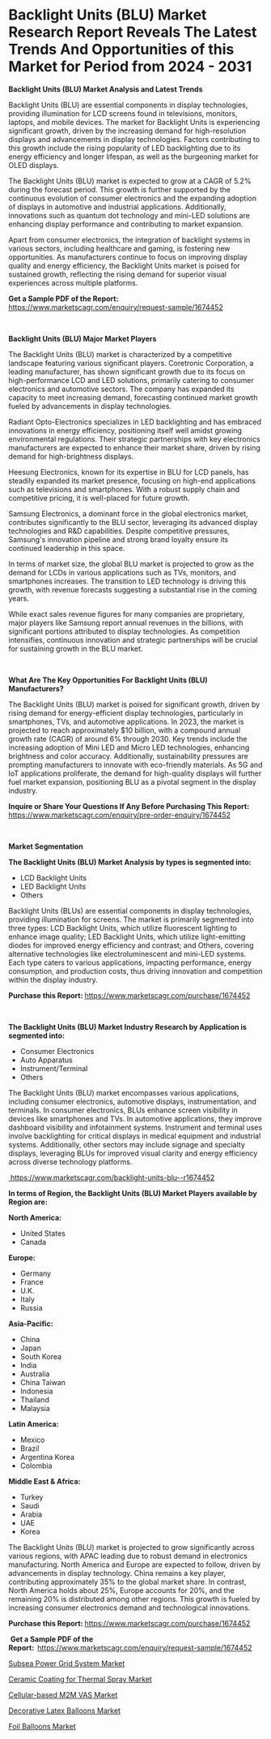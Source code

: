<p><h1>Backlight Units (BLU) Market Research Report Reveals The Latest Trends And Opportunities of this Market for Period from 2024 - 2031</h1></p><p><strong>Backlight Units (BLU) Market Analysis and Latest Trends</strong></p>
<p><p>Backlight Units (BLU) are essential components in display technologies, providing illumination for LCD screens found in televisions, monitors, laptops, and mobile devices. The market for Backlight Units is experiencing significant growth, driven by the increasing demand for high-resolution displays and advancements in display technologies. Factors contributing to this growth include the rising popularity of LED backlighting due to its energy efficiency and longer lifespan, as well as the burgeoning market for OLED displays.</p><p>The Backlight Units (BLU) market is expected to grow at a CAGR of 5.2% during the forecast period. This growth is further supported by the continuous evolution of consumer electronics and the expanding adoption of displays in automotive and industrial applications. Additionally, innovations such as quantum dot technology and mini-LED solutions are enhancing display performance and contributing to market expansion.</p><p>Apart from consumer electronics, the integration of backlight systems in various sectors, including healthcare and gaming, is fostering new opportunities. As manufacturers continue to focus on improving display quality and energy efficiency, the Backlight Units market is poised for sustained growth, reflecting the rising demand for superior visual experiences across multiple platforms.</p></p>
<p><strong>Get a Sample PDF of the Report:&nbsp;</strong> <a href="https://www.marketscagr.com/enquiry/request-sample/1674452?utm_campaign=1560&utm_medium=2&utm_source=Github&utm_content=ia&utm_term=13102024&utm_id=backlight-units-blu">https://www.marketscagr.com/enquiry/request-sample/1674452</a></p>
<p>&nbsp;</p>
<p><strong>Backlight Units (BLU) Major Market Players</strong></p>
<p><p>The Backlight Units (BLU) market is characterized by a competitive landscape featuring various significant players. Coretronic Corporation, a leading manufacturer, has shown significant growth due to its focus on high-performance LCD and LED solutions, primarily catering to consumer electronics and automotive sectors. The company has expanded its capacity to meet increasing demand, forecasting continued market growth fueled by advancements in display technologies.</p><p>Radiant Opto-Electronics specializes in LED backlighting and has embraced innovations in energy efficiency, positioning itself well amidst growing environmental regulations. Their strategic partnerships with key electronics manufacturers are expected to enhance their market share, driven by rising demand for high-brightness displays.</p><p>Heesung Electronics, known for its expertise in BLU for LCD panels, has steadily expanded its market presence, focusing on high-end applications such as televisions and smartphones. With a robust supply chain and competitive pricing, it is well-placed for future growth.</p><p>Samsung Electronics, a dominant force in the global electronics market, contributes significantly to the BLU sector, leveraging its advanced display technologies and R&D capabilities. Despite competitive pressures, Samsung's innovation pipeline and strong brand loyalty ensure its continued leadership in this space.</p><p>In terms of market size, the global BLU market is projected to grow as the demand for LCDs in various applications such as TVs, monitors, and smartphones increases. The transition to LED technology is driving this growth, with revenue forecasts suggesting a substantial rise in the coming years.</p><p>While exact sales revenue figures for many companies are proprietary, major players like Samsung report annual revenues in the billions, with significant portions attributed to display technologies. As competition intensifies, continuous innovation and strategic partnerships will be crucial for sustaining growth in the BLU market.</p></p>
<p>&nbsp;</p>
<p><strong>What Are The Key Opportunities For Backlight Units (BLU) Manufacturers?</strong></p>
<p><p>The Backlight Units (BLU) market is poised for significant growth, driven by rising demand for energy-efficient display technologies, particularly in smartphones, TVs, and automotive applications. In 2023, the market is projected to reach approximately $10 billion, with a compound annual growth rate (CAGR) of around 6% through 2030. Key trends include the increasing adoption of Mini LED and Micro LED technologies, enhancing brightness and color accuracy. Additionally, sustainability pressures are prompting manufacturers to innovate with eco-friendly materials. As 5G and IoT applications proliferate, the demand for high-quality displays will further fuel market expansion, positioning BLU as a pivotal segment in the display industry.</p></p>
<p><strong>Inquire or Share Your Questions If Any Before Purchasing This Report:</strong> <a href="https://www.marketscagr.com/enquiry/pre-order-enquiry/1674452?utm_campaign=1560&utm_medium=2&utm_source=Github&utm_content=ia&utm_term=13102024&utm_id=backlight-units-blu">https://www.marketscagr.com/enquiry/pre-order-enquiry/1674452</a></p>
<p>&nbsp;</p>
<p><strong>Market Segmentation</strong></p>
<p><strong>The Backlight Units (BLU) Market Analysis by types is segmented into:</strong></p>
<p><ul><li>LCD Backlight Units</li><li>LED Backlight Units</li><li>Others</li></ul></p>
<p><p>Backlight Units (BLUs) are essential components in display technologies, providing illumination for screens. The market is primarily segmented into three types: LCD Backlight Units, which utilize fluorescent lighting to enhance image quality; LED Backlight Units, which utilize light-emitting diodes for improved energy efficiency and contrast; and Others, covering alternative technologies like electroluminescent and mini-LED systems. Each type caters to various applications, impacting performance, energy consumption, and production costs, thus driving innovation and competition within the display industry.</p></p>
<p><strong>Purchase this Report:&nbsp;</strong><a href="https://www.marketscagr.com/purchase/1674452?utm_campaign=1560&utm_medium=2&utm_source=Github&utm_content=ia&utm_term=13102024&utm_id=backlight-units-blu">https://www.marketscagr.com/purchase/1674452</a></p>
<p>&nbsp;</p>
<p><strong>The Backlight Units (BLU) Market Industry Research by Application is segmented into:</strong></p>
<p><ul><li>Consumer Electronics</li><li>Auto Apparatus</li><li>Instrument/Terminal</li><li>Others</li></ul></p>
<p><p>The Backlight Units (BLU) market encompasses various applications, including consumer electronics, automotive displays, instrumentation, and terminals. In consumer electronics, BLUs enhance screen visibility in devices like smartphones and TVs. In automotive applications, they improve dashboard visibility and infotainment systems. Instrument and terminal uses involve backlighting for critical displays in medical equipment and industrial systems. Additionally, other sectors may include signage and specialty displays, leveraging BLUs for improved visual clarity and energy efficiency across diverse technology platforms.</p></p>
<p><a href="https://www.marketscagr.com/backlight-units-blu--r1674452?utm_campaign=1560&utm_medium=2&utm_source=Github&utm_content=ia&utm_term=13102024&utm_id=backlight-units-blu">&nbsp;https://www.marketscagr.com/backlight-units-blu--r1674452</a></p>
<p><strong>In terms of Region, the Backlight Units (BLU) Market Players available by Region are:</strong></p>
<p>
    <p> <strong> North America: </strong>
        <ul>
            <li>United States</li>
            <li>Canada</li>
        </ul>
        </p> 
    <p> <strong> Europe: </strong>
        <ul>
            <li>Germany</li>
            <li>France</li>
            <li>U.K.</li>
            <li>Italy</li>
            <li>Russia</li>
        </ul>
        </p> 
    <p> <strong> Asia-Pacific: </strong>
        <ul>
            <li>China</li>
            <li>Japan</li>
            <li>South Korea</li>
            <li>India</li>
            <li>Australia</li>
            <li>China Taiwan</li>
            <li>Indonesia</li>
            <li>Thailand</li>
            <li>Malaysia</li>
        </ul>
        </p> 
    <p> <strong> Latin America: </strong>
        <ul>
            <li>Mexico</li>
            <li>Brazil</li>
            <li>Argentina Korea</li>
            <li>Colombia</li>
        </ul>
        </p> 
    <p> <strong> Middle East & Africa: </strong>
        <ul>
            <li>Turkey</li>
            <li>Saudi</li>
            <li>Arabia</li>
            <li>UAE</li>
            <li>Korea</li>
        </ul>
    </p>
    </p>
<p><p>The Backlight Units (BLU) market is projected to grow significantly across various regions, with APAC leading due to robust demand in electronics manufacturing. North America and Europe are expected to follow, driven by advancements in display technology. China remains a key player, contributing approximately 35% to the global market share. In contrast, North America holds about 25%, Europe accounts for 20%, and the remaining 20% is distributed among other regions. This growth is fueled by increasing consumer electronics demand and technological innovations.</p></p>
<p><strong>Purchase this Report: </strong><a href="https://www.marketscagr.com/purchase/1674452?utm_campaign=1560&utm_medium=2&utm_source=Github&utm_content=ia&utm_term=13102024&utm_id=backlight-units-blu">https://www.marketscagr.com/purchase/1674452</a></p>
<p>&nbsp;<strong>Get a Sample PDF of the Report:&nbsp;&nbsp;</strong><a href="https://www.marketscagr.com/enquiry/request-sample/1674452?utm_campaign=1560&utm_medium=2&utm_source=Github&utm_content=ia&utm_term=13102024&utm_id=backlight-units-blu">https://www.marketscagr.com/enquiry/request-sample/1674452</a></p>
<p><strong></strong></p>
<p><p><a href="https://www.linkedin.com/pulse/subsea-power-grid-system-industry-forecast-market-shifts-strategic-ijezc?utm_campaign=1560&utm_medium=2&utm_source=Github&utm_content=ia&utm_term=13102024&utm_id=backlight-units-blu">Subsea Power Grid System Market</a></p><p><a href="https://www.linkedin.com/pulse/exploring-ceramic-coating-thermal-spray-market-strategic-insights-zy3hc?utm_campaign=1560&utm_medium=2&utm_source=Github&utm_content=ia&utm_term=13102024&utm_id=backlight-units-blu">Ceramic Coating for Thermal Spray Market</a></p><p><a href="https://www.linkedin.com/pulse/global-cellular-based-m2m-vas-industry-analysis-share-growth-nkjte?utm_campaign=1560&utm_medium=2&utm_source=Github&utm_content=ia&utm_term=13102024&utm_id=backlight-units-blu">Cellular-based M2M VAS Market</a></p><p><a href="https://www.linkedin.com/pulse/pioneering-growth-analyzing-global-decorative-latex-balloons-subvc?utm_campaign=1560&utm_medium=2&utm_source=Github&utm_content=ia&utm_term=13102024&utm_id=backlight-units-blu">Decorative Latex Balloons Market</a></p><p><a href="https://www.linkedin.com/pulse/foil-balloons-market-size-share-trends-analysis-report-end-7wzkc?utm_campaign=1560&utm_medium=2&utm_source=Github&utm_content=ia&utm_term=13102024&utm_id=backlight-units-blu">Foil Balloons Market</a></p></p>